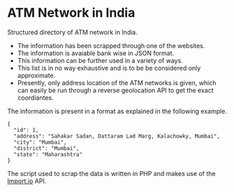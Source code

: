 # ATM Network in India

Structured directory of ATM network in India. 

* The information has been scrapped through one of the websites. 
* The information is avaiable bank wise in JSON format. 
* This information can be further used in a variety of ways.
* This list is in no way exhaustive and is to be be considered only approximate. 
* Presently, only address location of the ATM networks is given, which can easily be run through a reverse geolocation API to get the exact coordiantes. 


The information is present in a format as explained in the following example. 

```
{
  "id": 1,
  "address": "Sahakar Sadan, Dattaram Lad Marg, Kalachowky, Mumbai",
  "city": "Mumbai",
  "district": "Mumbai",
  "state": "Maharashtra"
}
```

The script used to scrap the data is written in PHP and makes use of the [Import.io](http://www.import.io) API. 

